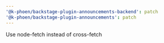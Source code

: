 ```yaml
---
'@k-phoen/backstage-plugin-announcements-backend': patch
'@k-phoen/backstage-plugin-announcements': patch
---
```


Use node-fetch instead of cross-fetch
